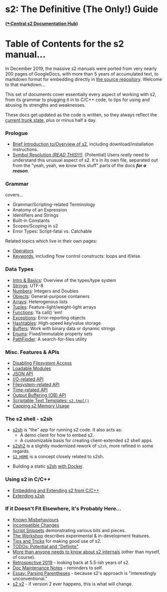 # s2: The Definitive (The Only!) Guide
#### ([&#x2b11;Central s2 Documentation Hub](../))
# Table of Contents for the s2 manual...

In December 2019, the massive s2 manuals were ported from very nearly
200 pages of GoogleDocs, with more than 5 years of accumulated text,
to markdown format for embedding directly in [the source
repository](/). Welcome to that markdown...

This set of documents cover essentially every aspect of working with
s2, from its grammar to plugging it in to C/C++ code, to tips for
using and abusing its strengths and weaknesses.

These docs get updated as the code is written, so they always reflect
the [current trunk state](/timeline?r=trunk), plus or minus half a day.

### Prologue

- [Brief Introduction to/Overview of s2](prologue-intro.md), including download/installation instructions.
- [Symbol Resolution *(READ THIS!!!)*](symbol-resolution.md).
  \[Potential\] Users *really* need to understand this unusual aspect
  of s2. It's in its own file, separated out from the "yeah, yeah, we *know* this stuff"
  parts of the docs ***for a reason***.

### Grammar

[](grammar.md) covers...

- Grammar/Scripting-related Terminology
- Anatomy of an Expression
- Identifiers and Strings
- Built-in Constants
- Scopes/Scoping in s2
- Error Types: Script-fatal vs. Catchable

Related topics which live in their own pages:

- [Operators](operators.md)
- [Keywords](keywords.md), including flow control constructs: loops
  and if/else.

### Data Types

- [Intro & Basics](type-intro.md): Overview of the types/type system
- [Strings](type-string.md): UTF-8
- [Numbers](type-number.md): Integers and Doubles
- [Objects](type-object.md): General-purpose containers
- [Arrays](type-array.md): Heterogenous lists
- [Tuples](type-tuple.md): Feature-light/weight-light arrays
- [Functions](type-function.md): Ya call() 'em!
- [Exceptions](type-exception.md): Error-reporting objects
- [Hashtables](type-hash.md): High-speed key/value storage
- [Buffers](type-buffer.md): Work with binary data or dynamic strings
- [Enums](type-enum.md): Fixed/immutable property sets
- [PathFinder](type-pathfinder.md): A search-for-files utility

### Misc. Features & APIs

- [Disabling Filesystem Access](misc-disable.md)
- [Loadable Modules](../mod/)
- [JSON API](misc-json.md)
- [I/O-related API](misc-io.md)
- [Filesystem-related API](misc-fs.md)
- [Time-related API](misc-time.md)
- [Output Buffering (OB) API](misc-ob.md)
- [Scriptable Text Templates: `s2.tmpl()`](misc-tmpl.md)
- [Capping s2 Memory Usage](misc-memcap.md)

### The s2 shell - s2sh

- [s2sh](s2sh.md) is "the" app for running s2 code. It also acts as:
    - A demo client for how to embed s2.
    - A customizable basis for creating client-extended s2 shell apps.
- [s2sh2](s2sh2.md) is a slightly modernized rework of `s2sh`, more
  refined in some regards.
- [`S2_HOME`](s2-home.md) is a concept closely related to s2sh.
* Building a static [s2sh](s2sh.md) [with Docker](../../docker/README.md).


### Using s2 in C/C++

- [Embedding and Extending s2 from C/C++](s2-from-c.md)
- [Extending s2sh](s2sh.md#s2sh-extend-with-native)

### If it Doesn't Fit Elsewhere, it's Probably Here...

- [Known Misbehaviours](misbehaviours.md)
- [Incompatible Changes](incompatible-changes.md)
- [Script Snippets](snippets.md) demonstrating various bits and pieces.
- [The Workshop](workshop.md) describes experimental & in-development features.
- [Tips and Tricks](tips-and-tricks.md) for making good use of s2.
- [TODOs: Potential and "Definite"](todos.md)
- [More than anyone needs to know about s2 internals](internals.md) (other than myself, of course).
- [Retrospective 2019](retrospective-2019.md) - looking back at 5.5-ish years of s2.
- [Doc Maintenance Notes](doc-maintenance.md) - reminders to self.
- [Essay: Parsing Parentheses](essay-parens.md) - because s2's approach is "interestingly unconventional."
- [s2 v2](s2v2.md) - if version 2 ever happens, this is what will change.
